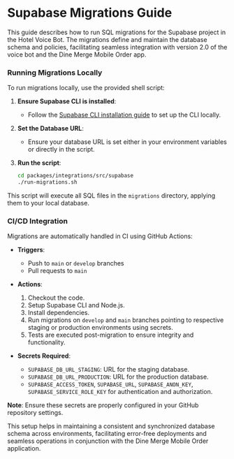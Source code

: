 # Supabase Migrations Guide

This guide describes how to run SQL migrations for the Supabase project in the Hotel Voice Bot. The migrations define and maintain the database schema and policies, facilitating seamless integration with version 2.0 of the voice bot and the Dine Merge Mobile Order app.

### Running Migrations Locally

To run migrations locally, use the provided shell script:

1. **Ensure Supabase CLI is installed**:
   - Follow the [Supabase CLI installation guide](https://supabase.com/docs/guides/cli) to set up the CLI locally.

2. **Set the Database URL**:
   - Ensure your database URL is set either in your environment variables or directly in the script.

3. **Run the script**:
   ```sh
   cd packages/integrations/src/supabase
   ./run-migrations.sh
   ```

This script will execute all SQL files in the `migrations` directory, applying them to your local database.

### CI/CD Integration

Migrations are automatically handled in CI using GitHub Actions:

- **Triggers**:
  - Push to `main` or `develop` branches
  - Pull requests to `main`

- **Actions**:
  1. Checkout the code.
  2. Setup Supabase CLI and Node.js.
  3. Install dependencies.
  4. Run migrations on `develop` and `main` branches pointing to respective staging or production environments using secrets.
  5. Tests are executed post-migration to ensure integrity and functionality.

- **Secrets Required**:
  - `SUPABASE_DB_URL_STAGING`: URL for the staging database.
  - `SUPABASE_DB_URL_PRODUCTION`: URL for the production database.
  - `SUPABASE_ACCESS_TOKEN`, `SUPABASE_URL`, `SUPABASE_ANON_KEY`, `SUPABASE_SERVICE_ROLE_KEY` for authentication and authorization.

**Note**: Ensure these secrets are properly configured in your GitHub repository settings.

This setup helps in maintaining a consistent and synchronized database schema across environments, facilitating error-free deployments and seamless operations in conjunction with the Dine Merge Mobile Order application.
